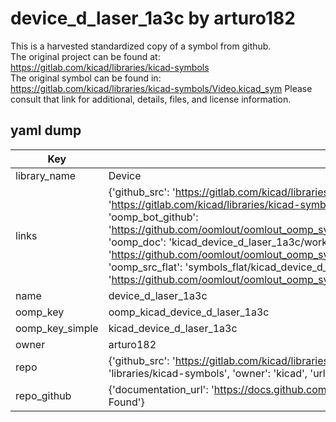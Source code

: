 # device_d_laser_1a3c by arturo182  
This is a harvested standardized copy of a symbol from github.  
The original project can be found at:  
https://gitlab.com/kicad/libraries/kicad-symbols  
The original symbol can be found in:
https://gitlab.com/kicad/libraries/kicad-symbols/Video.kicad_sym
Please consult that link for additional, details, files, and license information.  
## yaml dump  
| Key | Value |  
| --- | --- |  
| library_name | Device |  
| links | {'github_src': 'https://gitlab.com/kicad/libraries/kicad-symbols/Video.kicad_sym', 'github_src_repo': 'https://gitlab.com/kicad/libraries/kicad-symbols', 'oomp_bot': 'kicad_device_d_laser_1a3c/working', 'oomp_bot_github': 'https://github.com/oomlout/oomlout_oomp_symbol_bot/tree/main/kicad_device_d_laser_1a3c/working', 'oomp_doc': 'kicad_device_d_laser_1a3c/working', 'oomp_doc_github': 'https://github.com/oomlout/oomlout_oomp_symbol_doc/tree/main/kicad_device_d_laser_1a3c/working', 'oomp_src_flat': 'symbols_flat/kicad_device_d_laser_1a3c/working', 'oomp_src_flat_github': 'https://github.com/oomlout/oomlout_oomp_symbol_src/tree/main/kicad_device_d_laser_1a3c/working'} |  
| name | device_d_laser_1a3c |  
| oomp_key | oomp_kicad_device_d_laser_1a3c |  
| oomp_key_simple | kicad_device_d_laser_1a3c |  
| owner | arturo182 |  
| repo | {'github_src': 'https://gitlab.com/kicad/libraries/kicad-symbols/Video.kicad_sym', 'name': 'libraries/kicad-symbols', 'owner': 'kicad', 'url': 'https://gitlab.com/kicad/libraries/kicad-symbols'} |  
| repo_github | {'documentation_url': 'https://docs.github.com/rest/repos/repos#get-a-repository', 'message': 'Not Found'} |  

